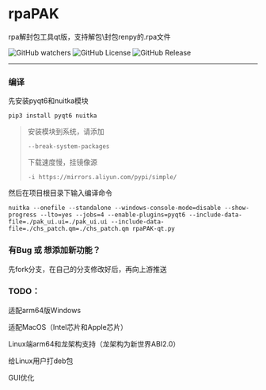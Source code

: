 # rpaPAK

rpa解封包工具qt版，支持解包\封包renpy的.rpa文件

![GitHub watchers](https://img.shields.io/github/watchers/kota-rina3/rpaPAK-qt)   ![GitHub License](https://img.shields.io/github/license/kota-rina3/rpaPAK-qt)   ![GitHub Release](https://img.shields.io/github/v/release/kota-rina3/rpaPAK-qt)   

------------

### 编译


先安装pyqt6和nuitka模块

`pip3 install pyqt6 nuitka`
> 安装模块到系统，请添加
> 
> `--break-system-packages`
> 
>下载速度慢，挂镜像源
> 
>`-i https://mirrors.aliyun.com/pypi/simple/`

然后在项目根目录下输入编译命令

`nuitka --onefile --standalone --windows-console-mode=disable --show-progress --lto=yes --jobs=4 --enable-plugins=pyqt6 --include-data-file=./pak_ui.ui=./pak_ui.ui --include-data-file=./chs_patch.qm=./chs_patch.qm rpaPAK-qt.py`

### 有Bug 或 想添加新功能？

先fork分支，在自己的分支修改好后，再向上游推送

### TODO：

适配arm64版Windows

适配MacOS（Intel芯片和Apple芯片）

Linux端arm64和龙架构支持（龙架构为新世界ABI2.0）

给Linux用户打deb包

GUI优化
